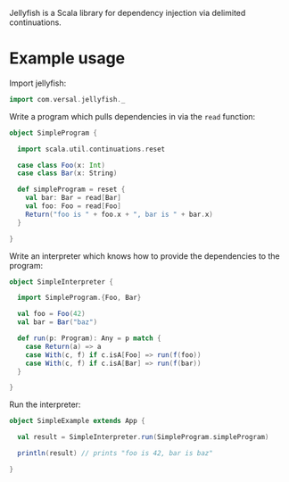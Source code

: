 Jellyfish is a Scala library for dependency injection via delimited continuations.

# Example usage

Import jellyfish:

```scala
import com.versal.jellyfish._
```

Write a program which pulls dependencies in via the `read` function:

```scala
object SimpleProgram {

  import scala.util.continuations.reset

  case class Foo(x: Int)
  case class Bar(x: String)

  def simpleProgram = reset {
    val bar: Bar = read[Bar]
    val foo: Foo = read[Foo]
    Return("foo is " + foo.x + ", bar is " + bar.x)
  }

}
```

Write an interpreter which knows how to provide the dependencies to the program:

```scala
object SimpleInterpreter {

  import SimpleProgram.{Foo, Bar}

  val foo = Foo(42)
  val bar = Bar("baz")

  def run(p: Program): Any = p match {
    case Return(a) => a
    case With(c, f) if c.isA[Foo] => run(f(foo))
    case With(c, f) if c.isA[Bar] => run(f(bar))
  }

}
```

Run the interpreter:

```scala
object SimpleExample extends App {

  val result = SimpleInterpreter.run(SimpleProgram.simpleProgram)

  println(result) // prints "foo is 42, bar is baz"

}
```

